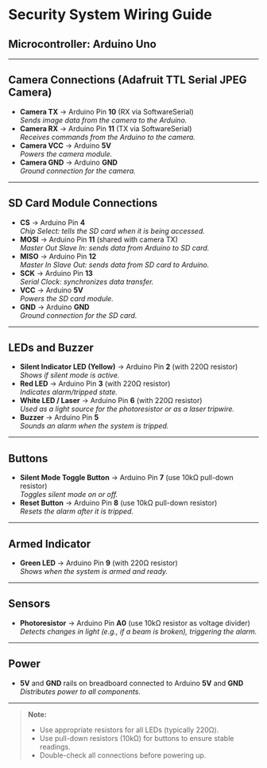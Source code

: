 # Security System Wiring Guide

## Microcontroller: Arduino Uno

---

## Camera Connections (Adafruit TTL Serial JPEG Camera)
- **Camera TX** → Arduino Pin **10** (RX via SoftwareSerial)  
  *Sends image data from the camera to the Arduino.*
- **Camera RX** → Arduino Pin **11** (TX via SoftwareSerial)  
  *Receives commands from the Arduino to the camera.*
- **Camera VCC** → Arduino **5V**  
  *Powers the camera module.*
- **Camera GND** → Arduino **GND**  
  *Ground connection for the camera.*

---

## SD Card Module Connections
- **CS**   → Arduino Pin **4**  
  *Chip Select: tells the SD card when it is being accessed.*
- **MOSI** → Arduino Pin **11** (shared with camera TX)  
  *Master Out Slave In: sends data from Arduino to SD card.*
- **MISO** → Arduino Pin **12**  
  *Master In Slave Out: sends data from SD card to Arduino.*
- **SCK**  → Arduino Pin **13**  
  *Serial Clock: synchronizes data transfer.*
- **VCC**  → Arduino **5V**  
  *Powers the SD card module.*
- **GND**  → Arduino **GND**  
  *Ground connection for the SD card.*

---

## LEDs and Buzzer
- **Silent Indicator LED (Yellow)** → Arduino Pin **2** (with 220Ω resistor)  
  *Shows if silent mode is active.*
- **Red LED** → Arduino Pin **3** (with 220Ω resistor)  
  *Indicates alarm/tripped state.*
- **White LED / Laser** → Arduino Pin **6** (with 220Ω resistor)  
  *Used as a light source for the photoresistor or as a laser tripwire.*
- **Buzzer** → Arduino Pin **5**  
  *Sounds an alarm when the system is tripped.*

---

## Buttons
- **Silent Mode Toggle Button** → Arduino Pin **7** (use 10kΩ pull-down resistor)  
  *Toggles silent mode on or off.*
- **Reset Button** → Arduino Pin **8** (use 10kΩ pull-down resistor)  
  *Resets the alarm after it is tripped.*

---

## Armed Indicator
- **Green LED** → Arduino Pin **9** (with 220Ω resistor)  
  *Shows when the system is armed and ready.*

---

## Sensors
- **Photoresistor** → Arduino Pin **A0** (use 10kΩ resistor as voltage divider)  
  *Detects changes in light (e.g., if a beam is broken), triggering the alarm.*

---

## Power
- **5V** and **GND** rails on breadboard connected to Arduino **5V** and **GND**  
  *Distributes power to all components.*

---

> **Note:**  
> - Use appropriate resistors for all LEDs (typically 220Ω).
> - Use pull-down resistors (10kΩ) for buttons to ensure stable readings.
> - Double-check all connections before powering up.